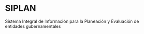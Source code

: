 # SIPLAN
Sistema Integral de Información para la Planeación y Evaluación de entidades gubernamentales
